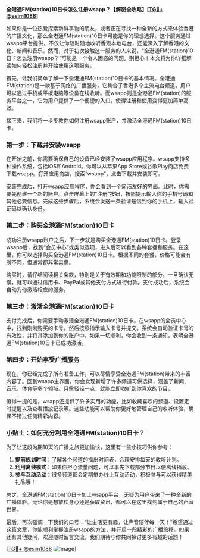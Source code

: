 **全港通FM(station)10日卡怎么注册wsapp？【解密全攻略】[[TG💪+ @esim1088](https://t.me/s/esim1088)]**

如果你是一位热爱探索新鲜事物的朋友，或者正在寻找一种全新的方式来体验香港的广播文化，那么全港通FM(station)10日卡可能是你的理想选择。这个服务通过wsapp平台提供，不仅让你随时随地收听香港本地电台，还能深入了解香港的文化、新闻和音乐。然而，对于初次接触这一服务的人来说，“全港通FM(station)10日卡怎么注册wsapp？”可能是一个令人困惑的问题。别担心！本文将为你详细解读如何轻松注册并开始使用这项服务。

首先，让我们简单了解一下全港通FM(station)10日卡的基本情况。全港通FM(station)是一款基于网络的广播服务，它集合了香港多个主流电台频道，用户可以通过手机或平板电脑等设备在线收听。而wsapp则是全港通FM(station)的服务平台之一，它为用户提供了一个便捷的入口，使得注册和使用变得更加简单高效。

接下来，我们将一步步教你如何注册wsapp账户，并激活全港通FM(station)10日卡。

### 第一步：下载并安装wsapp

在开始之前，你需要确保自己的设备已经安装了wsapp应用程序。wsapp支持多种操作系统，包括iOS和Android。你可以从苹果App Store或谷歌Play商店免费下载wsapp。打开应用商店，搜索“wsapp”，点击下载并安装即可。

安装完成后，打开wsapp应用程序，你会看到一个简洁友好的界面。此时，你需要先创建一个新的账户。点击屏幕上的“注册”按钮，按照提示输入你的手机号码和其他必要信息。完成这些步骤后，系统会发送一条验证短信到你的手机上，输入验证码以确认身份。

### 第二步：购买全港通FM(station)10日卡

成功注册wsapp账户之后，下一步就是购买全港通FM(station)10日卡。登录wsapp后，找到“会员中心”或类似选项，进入后可以看到各种套餐和服务。在这里，你可以选择购买全港通FM(station)10日卡。根据不同的套餐，价格可能会有所不同，但通常都非常实惠。

购买时，请仔细阅读相关条款，特别是关于有效期和功能限制的部分。一旦确认无误，就可以通过信用卡、PayPal或其他支付方式进行付款。支付成功后，系统会自动为你激活相应的服务。

### 第三步：激活全港通FM(station)10日卡

支付完成后，你需要手动激活全港通FM(station)10日卡。在wsapp的会员中心中，找到刚刚购买的卡号，然后按照指示输入卡号并提交。系统会自动验证卡号的有效性，并将其添加到你的账户中。如果一切顺利，你会收到一条通知，表明全港通FM(station)10日卡已成功激活。

### 第四步：开始享受广播服务

现在，你已经完成了所有准备工作，可以尽情享受全港通FM(station)带来的丰富内容了。回到wsapp主界面，你会发现新增了许多频道可供选择，涵盖了新闻、音乐、体育等多个领域。只需轻轻一点，就能立即收听到你喜欢的节目。

值得一提的是，wsapp还提供了许多实用的功能，比如收藏喜欢的频道、设置定时提醒以及查看播放记录等。这些功能可以帮助你更好地管理自己的收听体验，确保不错过任何精彩内容。

### 小贴士：如何充分利用全港通FM(station)10日卡？

为了让这段为期10天的广播之旅更加愉快，这里有一些小技巧供你参考：

1. **提前规划时间**：了解各个频道的播出时间表，合理安排每天的收听计划。
2. **利用离线模式**：如果你担心流量问题，可以事先下载部分节目以便离线播放。
3. **参与互动活动**：很多频道都会定期举办线上互动活动，积极参与可以获得精美礼品哦！

总之，全港通FM(station)10日卡加上wsapp平台，无疑为用户带来了一种全新的广播体验。无论你是想放松身心还是获取资讯，都可以在这里找到属于自己的声音世界。

最后，再次强调一下我们的口号：“让生活更有趣，让声音陪伴每一天！”希望通过这篇文章，你能顺利掌握注册wsapp的方法，并开启一段精彩的广播旅程。如果还有其他疑问，欢迎随时留言交流，我们期待与你共同探讨更多有趣的话题！

[[TG💪+ @esim1088](https://t.me/s/esim1088) ![Image](https://i.postimg.cc/4NQfJmqS/Snipaste-2025-05-13-00-14-12.png)]